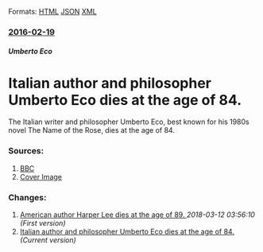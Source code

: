 
Formats: [HTML](/news/2016/02/19/italian-author-and-philosopher-umberto-eco-dies-at-the-age-of-84.html)  [JSON](/news/2016/02/19/italian-author-and-philosopher-umberto-eco-dies-at-the-age-of-84.json)  [XML](/news/2016/02/19/italian-author-and-philosopher-umberto-eco-dies-at-the-age-of-84.xml)  

### [2016-02-19](/news/2016/02/19/index.md)

##### Umberto Eco
# Italian author and philosopher Umberto Eco dies at the age of 84. 

The Italian writer and philosopher Umberto Eco, best known for his 1980s novel The Name of the Rose, dies at the age of 84.


### Sources:

1. [BBC](http://www.bbc.com/news/world-europe-35620368)
1. [Cover Image](http://ichef.bbci.co.uk/news/1024/cpsprodpb/CB1B/production/_88359915_7d41495a-ac97-42f0-b377-318281fc46a9.jpg)

### Changes:

1. [American author Harper Lee dies at the age of 89. ](/news/2016/02/19/american-author-harper-lee-dies-at-the-age-of-89.md) _2018-03-12 03:56:10 (First version)_
1. [Italian author and philosopher Umberto Eco dies at the age of 84. ](/news/2016/02/19/italian-author-and-philosopher-umberto-eco-dies-at-the-age-of-84.md) _(Current version)_
